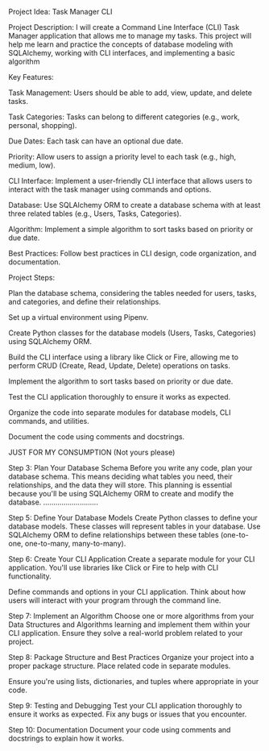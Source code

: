 Project Idea: Task Manager CLI

Project Description:
I will create a Command Line Interface (CLI) Task Manager application that allows me to manage my tasks. This project will help me learn and practice the concepts of database modeling with SQLAlchemy, working with CLI interfaces, and implementing a basic algorithm

Key Features:

Task Management: Users should be able to add, view, update, and delete tasks.

Task Categories: Tasks can belong to different categories (e.g., work, personal, shopping).

Due Dates: Each task can have an optional due date.

Priority: Allow users to assign a priority level to each task (e.g., high, medium, low).

CLI Interface: Implement a user-friendly CLI interface that allows users to interact with the task manager using commands and options.

Database: Use SQLAlchemy ORM to create a database schema with at least three related tables (e.g., Users, Tasks, Categories).

Algorithm: Implement a simple algorithm to sort tasks based on priority or due date.

Best Practices: Follow best practices in CLI design, code organization, and documentation.

Project Steps:

Plan the database schema, considering the tables needed for users, tasks, and categories, and define their relationships.

Set up a virtual environment using Pipenv.

Create Python classes for the database models (Users, Tasks, Categories) using SQLAlchemy ORM.

Build the CLI interface using a library like Click or Fire, allowing me to perform CRUD (Create, Read, Update, Delete) operations on tasks.

Implement the algorithm to sort tasks based on priority or due date.

Test the CLI application thoroughly to ensure it works as expected.

Organize the code into separate modules for database models, CLI commands, and utilities.

Document the code using comments and docstrings.

JUST FOR MY CONSUMPTION (Not yours please)

Step 3: Plan Your Database Schema
Before you write any code, plan your database schema. This means deciding what tables you need, their relationships, and the data they will store. This planning is essential because you'll be using SQLAlchemy ORM to create and modify the database.
...........................

Step 5: Define Your Database Models
Create Python classes to define your database models. These classes will represent tables in your database. Use SQLAlchemy ORM to define relationships between these tables (one-to-one, one-to-many, many-to-many).

Step 6: Create Your CLI Application
Create a separate module for your CLI application. You'll use libraries like Click or Fire to help with CLI functionality.

Define commands and options in your CLI application. Think about how users will interact with your program through the command line.

Step 7: Implement an Algorithm
Choose one or more algorithms from your Data Structures and Algorithms learning and implement them within your CLI application. Ensure they solve a real-world problem related to your project.

Step 8: Package Structure and Best Practices
Organize your project into a proper package structure. Place related code in separate modules.

Ensure you're using lists, dictionaries, and tuples where appropriate in your code.

Step 9: Testing and Debugging
Test your CLI application thoroughly to ensure it works as expected. Fix any bugs or issues that you encounter.

Step 10: Documentation
Document your code using comments and docstrings to explain how it works.
